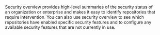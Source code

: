 Security overview provides high-level summaries of the security status of an organization or enterprise and makes it easy to identify repositories that require intervention. You can also use security overview to see which repositories have enabled specific security features and to configure any available security features that are not currently in use.
